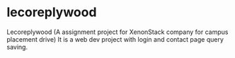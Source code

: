 # lecoreplywood
Lecoreplywood
(A assignment project for XenonStack company for campus placement drive)
It is a web dev project with login and contact page query saving.
